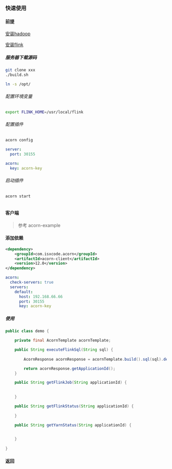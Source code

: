 ### 快速使用

#### 前提


[安装hadoop]()

[安装flink]()

##### 服务器下载源码

```bash
git clone xxx
./build.sh

ln -s /opt/
```

###### 配置环境变量

```bash
export FLINK_HOME=/usr/local/flink
```

###### 配置插件

```bash
acorn config
```

```yaml
server:
  port: 30155

acorn:
  key: acorn-key 
```

###### 启动插件

```bash
acorn start
```

```log

```

#### 客户端

> 参考 acorn-example

#### 添加依赖

```xml
<dependency>
    <groupId>com.isxcode.acorn</groupId>
    <artifactId>acorn-client</artifactId>
    <version>12.0</version>
</dependency>
```

```yaml
acorn:
  check-servers: true
  servers:
    default:
      host: 192.168.66.66
      port: 30155
      key: acorn-key
```

##### 使用

```java
public class demo {

    private final AcornTemplate acornTemplate;

    public String executeFlinkSql(String sql) {
        
        AcornResponse acornResponse = acornTemplate.build().sql(sql).deploy();

        return acornResponse.getApplicationId();
    }

    public String getFlinkJob(String applicationId) {
        
        
    }

    public String getFlinkStatus(String applicationId) {
        
    }

    public String getYarnStatus(String applicationId) {
        

    }
    
}
```

#### 返回
